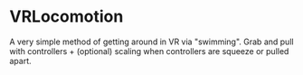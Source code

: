 # VRLocomotion
A very simple method of getting around in VR via "swimming". Grab and pull with controllers + (optional) scaling when controllers are squeeze or pulled apart.
